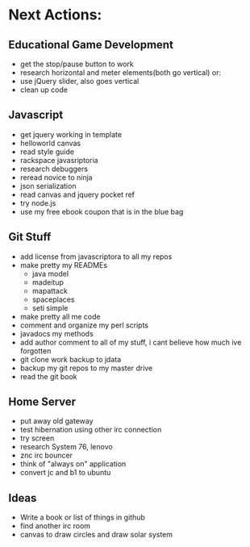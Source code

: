 Next Actions:
=============

Educational Game Development
----------------
- get the stop/pause button to work
- research horizontal and meter elements(both go vertical) or:
- use jQuery slider, also goes vertical 
- clean up code


Javascript
----------
- get jquery working in template
- helloworld canvas
- read style guide
- rackspace javasriptoria
- research debuggers
- reread novice to ninja
- json serialization
- read canvas and jquery pocket ref
- try node.js
- use my free ebook coupon that is in the blue bag


Git Stuff
-------------------------
- add license from javascriptora to all my repos
- make pretty my READMEs
    - java model
    - madeitup
    - mapattack
    - spaceplaces
    - seti simple
- make pretty all me code
- comment and organize my perl scripts
- javadocs my methods
- add author comment to all of my stuff, i cant believe how much ive forgotten
- git clone work backup to jdata
- backup my git repos to my master drive
- read the git book


Home Server
-----------
- put away old gateway
- test hibernation using other irc connection
- try screen
- research System 76, lenovo
- znc irc bouncer
- think of "always on" application
- convert jc and b1 to ubuntu


Ideas
-----
- Write a book or list of things in github
- find another irc room
- canvas to draw circles and draw solar system
